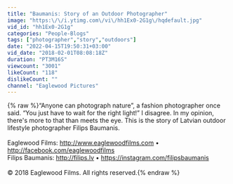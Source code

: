 ```yaml
---
title: "Baumanis: Story of an Outdoor Photographer"
image: "https:\/\/i.ytimg.com\/vi\/hh1Ex0-2G1g\/hqdefault.jpg"
vid_id: "hh1Ex0-2G1g"
categories: "People-Blogs"
tags: ["photographer","story","outdoors"]
date: "2022-04-15T19:50:31+03:00"
vid_date: "2018-02-01T08:08:18Z"
duration: "PT3M16S"
viewcount: "3001"
likeCount: "118"
dislikeCount: ""
channel: "Eaglewood Pictures"
---
```

{% raw %}“Anyone can photograph nature”, a fashion photographer once said. “You just have to wait for the right light!” I disagree. In my opinion, there's more to that than meets the eye. This is the story of Latvian outdoor lifestyle photographer Filips Baumanis.<br /><br />Eaglewood Films: <a rel="nofollow" target="blank" href="http://www.eaglewoodfilms.com">http://www.eaglewoodfilms.com</a> • <a rel="nofollow" target="blank" href="http://facebook.com/eaglewoodfilms">http://facebook.com/eaglewoodfilms</a><br />Filips Baumanis: <a rel="nofollow" target="blank" href="http://filips.lv">http://filips.lv</a> • <a rel="nofollow" target="blank" href="https://instagram.com/filipsbaumanis">https://instagram.com/filipsbaumanis</a><br /><br />© 2018 Eaglewood Films. All rights reserved.{% endraw %}
